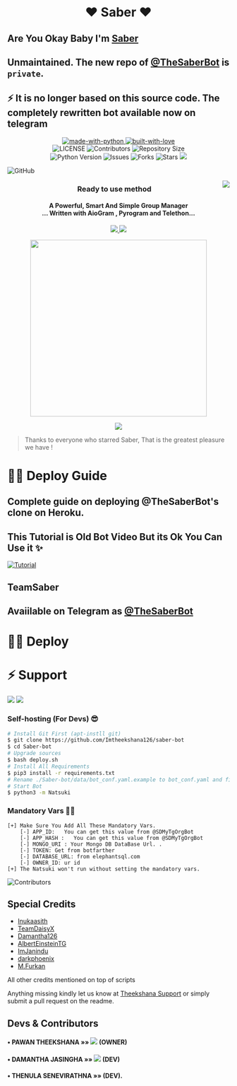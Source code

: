 <h1 align="center"><b><b>❤️ Saber ❤️</b></b></h1>

##  Are You Okay Baby I'm [Saber](https://t.me/TheSaberbot) 
 
## Unmaintained. The new repo of [@TheSaberBot](https://t.me/TheSaberbot) is `private`. 

## ⚡ It is no longer based on this source code. The completely rewritten bot available now on telegram

<p align="center">
    <a href="https://python.org">
        <img src="http://forthebadge.com/images/badges/made-with-python.svg" alt="made-with-python">
    </a>
    <a href="https://GitHub.com/Sadew451">
        <img src="http://ForTheBadge.com/images/badges/built-with-love.svg" alt="built-with-love">
    </a> <br>
    <img src="https://img.shields.io/github/license/Imtheekshana126/saber-bot?style=for-the-badge&logo=appveyor" alt="LICENSE">
    <img src="https://img.shields.io/github/contributors/Imtheekshana126/saber-bot?style=for-the-badge&logo=appveyor" alt="Contributors">
    <img src="https://img.shields.io/github/repo-size/Imtheekshana126/saber-bot?style=for-the-badge&logo=appveyor" alt="Repository Size"> <br>
    <img src="https://img.shields.io/badge/python-3.9-green?style=for-the-badge&logo=appveyor" alt="Python Version">
    <img src="https://img.shields.io/github/issues/Imtheekshana126/saber-bot?style=for-the-badge&logo=appveyor" alt="Issues">
    <img src="https://img.shields.io/github/forks/Imtheekshana126/saber-bot?style=for-the-badge&logo=appveyor" alt="Forks">
    <img src="https://img.shields.io/github/stars/Imtheekshana126/saber-bot?style=for-the-badge&logo=appveyor" alt="Stars">
    <a href="https://pypi.org/project/Telethon/"> <img src="https://img.shields.io/pypi/v/telethon?color=yellow&label=telethon&logo=python&logoColor=green&style=for-the-badge" /></a>
</p>

![GitHub](https://img.shields.io/github/license/Imtheekshana126/saber-bot)


<img align="right" src="https://emojipedia-us.s3.dualstack.us-west-1.amazonaws.com/thumbs/120/apple/155/open-book_1f4d6.png">

<h3 align="center"> 
    Ready to use method
</h3>

<h4 align="center">A Powerful, Smart And Simple Group Manager <br> ... Written with AioGram , Pyrogram and Telethon...</h4>
<p align='center'>
  <a href="https://www.python.org/" alt="made-with-python"> <img src="https://img.shields.io/badge/Made%20with-Python-1f425f.svg?style=flat-square&logo=python&color=blue" /> </a>
  <a href="https://github.com/Sadew451/Natsuki/graphs/commit-activity" alt="Maintenance"> <img src="https://img.shields.io/badge/Maintained%3F-yes-green.svg?style=flat-square" /> </a>
</p>

<p align="center"><a href="https://t.me/NatsukiSupport_Official"><img src="https://telegra.ph/file/12a67bfae430322ceb2e8.jpg" width="400"></a></p>
<p align="center">
    <a href="https://github.com/Imtheekshana126/saber-bot/commits/SadewJayasekara"> <img src="https://img.shields.io/github/last-commit/Imtheekshana126/saber-bot?color=brown&logo=github&logoColor=green&style=for-the-badge" /></a>
  
</p>

> Thanks to everyone who starred Saber, That is the greatest pleasure we have !

# 🧙‍♀️ Deploy Guide

## Complete guide on deploying @TheSaberBot's clone on Heroku.

## This Tutorial is Old Bot Video But its Ok You Can Use it ✨

[![Tutorial](https://yt-embed.herokuapp.com/embed?v=YyiO6jdPzXg)](https://youtu.be/YyiO6jdPzXg)


## TeamSaber

## Avaiilable on Telegram as [@TheSaberBot](https://t.me/thesaberbot)

# 🏃‍♂️ Deploy 

# ⚡ Support
<a href="https://t.me/Theekshana_Support"><img src="https://img.shields.io/badge/Join-Telegram%20Channel-red.svg?logo=Telegram"></a>
<a href="https://t.me/TheekshanaOfficial"><img src="https://img.shields.io/badge/Join-Telegram%20Group-blue.svg?logo=telegram"></a>

### Self-hosting (For Devs) 😎
```sh
# Install Git First (apt-instll git)
$ git clone https://github.com/Imtheekshana126/saber-bot
$ cd Saber-bot
# Upgrade sources
$ bash deploy.sh
# Install All Requirements 
$ pip3 install -r requirements.txt
# Rename ./Saber-bot/data/bot_conf.yaml.example to bot_conf.yaml and fill
# Start Bot 
$ python3 -m Natsuki
```
### Mandatory Vars 🙋‍♀️
```
[+] Make Sure You Add All These Mandatory Vars. 
    [-] APP_ID:   You can get this value from @SDMyTgOrgBot
    [-] APP_HASH :   You can get this value from @SDMyTgOrgBot
    [-] MONGO_URI : Your Mongo DB DataBase Url. .
    [-] TOKEN: Get from botfarther
    [-] DATABASE_URL: from elephantsql.com
    [-] OWNER_ID: ur id
[+] The Natsuki won't run without setting the mandatory vars.
```
![Contributors](https://contrib.rocks/image?repo=Imtheekshana126/saber-bot)

## Special Credits
- [Inukaasith](https://gitlab.com/inukaasith)
- [TeamDaisyX](https://github.com/TeamDaisyX)
- [Damantha126](https://github.com/Damantha126)
- [AlbertEinsteinTG](https://github.com/AlbertEinsteinTG)
- [ImJanindu](https://github.com/ImJanindu) 
- [darkphoenix](https://github.com/darkphoenix2601) 
- [M.Furkan](https://github.com/muhammedfurkan)

All other credits mentioned on top of scripts

Anything missing kindly let us know at [Theekshana Support](https://t.me/Theekshana_Support) or simply submit a pull request on the readme.

## Devs & Contributors

#### • PAWAN THEEKSHANA    »»  <a href="https://github.com/ImTheekshana126" alt="SADEW451"> <img src="https://img.shields.io/badge/ImTheekshana1276-90302f?logo=github" /></a> (OWNER)
#### • DAMANTHA JASINGHA  »»  <a href="https://github.com/DAMANTHA126" alt="DAMANTHAJASINGHA"> <img src="https://img.shields.io/badge/DAMANTHA126-82CAFA?logo=github" /></a> (DEV)
#### • THENULA SENEVIRATHNA »»  <a href="https://T.me/Thenula66" alt="THENULA SENEVIRATHNA"></a> (DEV).
 
